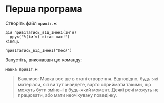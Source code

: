 # Перша програма

Створіть файл `привіт.м`:

```мавка
дія привітатись_від_імені(імʼя)
  друк("%(імʼя) вітає вас!")
кінець

привітатись_від_імені("Леся")
```

Запустіть, виконавши цю команду:

```shell
мавка привіт.м
```

> Важливо: Мавка все ще в стані створення. Відповідно, будь-які матеріали, які ви тут знайдете, варто сприймати такими,
> що можуть бути змінені в будь-який момент. Деякі речі можуть не працювати, або мати неочікувану поведінку.